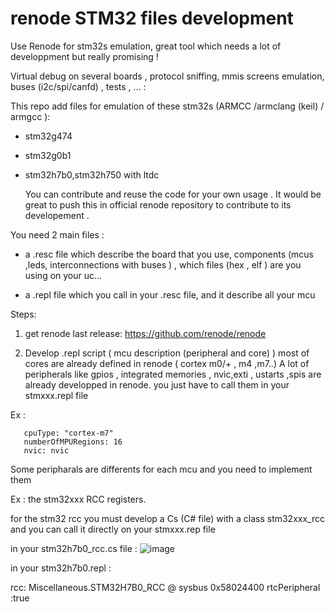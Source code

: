# renode STM32 files development

Use Renode for stm32s emulation,
great tool which needs a lot of developpment but really promising ! 

Virtual debug on several boards , protocol sniffing, mmis screens emulation, buses (i2c/spi/canfd) , tests ,  ... : 

This repo add files for emulation of these stm32s (ARMCC /armclang (keil) / armgcc ):

- stm32g474 
- stm32g0b1
- stm32h7b0,stm32h750 with ltdc

  You can contribute and reuse the code for your own usage .
  It would be great to push this in official renode repository to contribute to its developement .

You need 2 main files :
- a .resc file which describe the board that you use, components (mcus ,leds, interconnections with buses ) , 
which files (hex , elf ) are you using on your uc...

- a .repl file which you call in your .resc file, and it describe all your mcu


Steps:

1) get renode last release:
https://github.com/renode/renode

2) Develop .repl script ( mcu  description (peripheral and core) )
   most of cores are already defined in renode ( cortex m0/+ , m4 ,m7..)
   A lot of peripherals like  gpios , integrated memories , nvic,exti , ustarts ,spis are already developped in renode.
   you just have to call them in your stmxxx.repl file

  Ex : 
 ``` cpu: CPU.CortexM @ sysbus
    cpuType: "cortex-m7"
    numberOfMPURegions: 16
    nvic: nvic
```

  Some peripharals are differents for each mcu and you need to implement them 
  
  Ex : 
  the stm32xxx RCC registers.

  for the stm32 rcc you must develop a Cs (C# file) with a class stm32xxx_rcc and you can call it directly on your  stmxxx.rep file

in your stm32h7b0_rcc.cs file :
![image](https://github.com/user-attachments/assets/b69768b9-6db5-46e1-bb7b-dbe0c8c65448)

in your stm32h7b0.repl :

rcc: Miscellaneous.STM32H7B0_RCC @ sysbus 0x58024400
  rtcPeripheral :true
